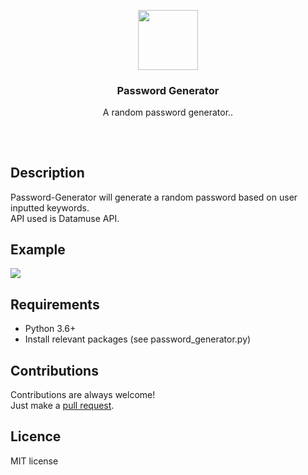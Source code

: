 <p align="center">
<img src="https://image.flaticon.com/icons/svg/3064/3064197.svg" height="96px" width="96px"/>
<br/>
<h3 align="center">Password Generator</h3>
<p align="center">A random password generator..</p>
<h2></h2>
</p>
<br />

## Description
Password-Generator will generate a random password based on user inputted keywords.   
API used is Datamuse API.  

## Example
<img src="https://i.imgur.com/siC3Asj.png"/>

## Requirements
* Python 3.6+
* Install relevant packages (see password_generator.py)

## Contributions
Contributions are always welcome!  
Just make a [pull request](../../pulls).

## Licence
MIT license
